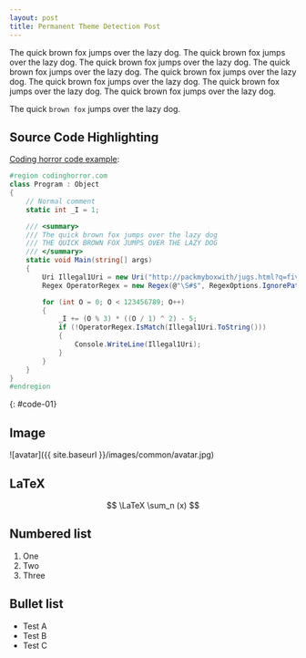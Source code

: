 ```yaml
---
layout: post
title: Permanent Theme Detection Post
---
```


The quick brown fox jumps over the lazy dog.
The quick brown fox jumps over the lazy dog.
The quick brown fox jumps over the lazy dog.
The quick brown fox jumps over the lazy dog.
The quick brown fox jumps over the lazy dog.
The quick brown fox jumps over the lazy dog.
The quick brown fox jumps over the lazy dog.
The quick brown fox jumps over the lazy dog.

The quick `brown fox` jumps over the lazy dog.

## Source Code Highlighting
[Coding horror code example](https://blog.codinghorror.com/is-your-ide-hot-or-not/):

[//]: # ( https://www.aleksandrhovhannisyan.com/blog/dev/how-to-add-a-copy-to-clipboard-button-to-your-jekyll-blog/)

```csharp
#region codinghorror.com
class Program : Object
{
    // Normal comment
    static int _I = 1;

    /// <summary>
    /// The quick brown fox jumps over the lazy dog
    /// THE QUICK BROWN FOX JUMPS OVER THE LAZY DOG
    /// </summary>
    static void Main(string[] args)
    {
        Uri Illegal1Uri = new Uri("http://packmyboxwith/jugs.html?q=five-dozen&t=liquor");
        Regex OperatorRegex = new Regex(@"\S#$", RegexOptions.IgnorePatternWhitespace);

        for (int O = 0; O < 123456789; O++)
        {
            _I += (O % 3) * ((O / 1) ^ 2) - 5;
            if (!OperatorRegex.IsMatch(Illegal1Uri.ToString()))
            {
                Console.WriteLine(Illegal1Uri);
            }
        }
    }
}
#endregion
```
{: #code-01}

## Image
![avatar]({{ site.baseurl }}/images/common/avatar.jpg)

## LaTeX
$$
\LaTeX
\sum_n (x)
$$

## Numbered list
1. One
1. Two
1. Three

## Bullet list
* Test A
* Test B
* Test C